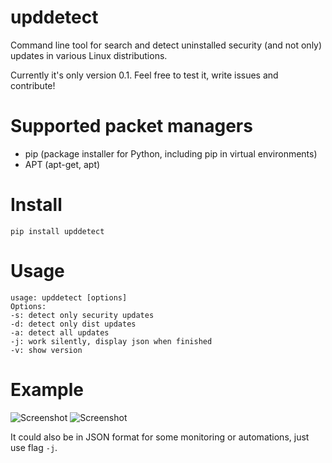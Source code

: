 # upddetect

Command line tool for search and detect uninstalled security (and not only) updates in various Linux distributions.

Currently it's only version 0.1. Feel free to test it, write issues and contribute!

# Supported packet managers

* pip (package installer for Python, including pip in virtual environments)
* APT (apt-get, apt)

# Install

```
pip install upddetect
```

# Usage

```
usage: upddetect [options]
Options:
-s: detect only security updates
-d: detect only dist updates
-a: detect all updates
-j: work silently, display json when finished
-v: show version
```

# Example

![Screenshot](screens/screen1.png?raw=true "Screenshot")
![Screenshot](screens/screen2.png?raw=true "Screenshot")

It could also be in JSON format for some monitoring or automations,
just use flag ```-j```.

